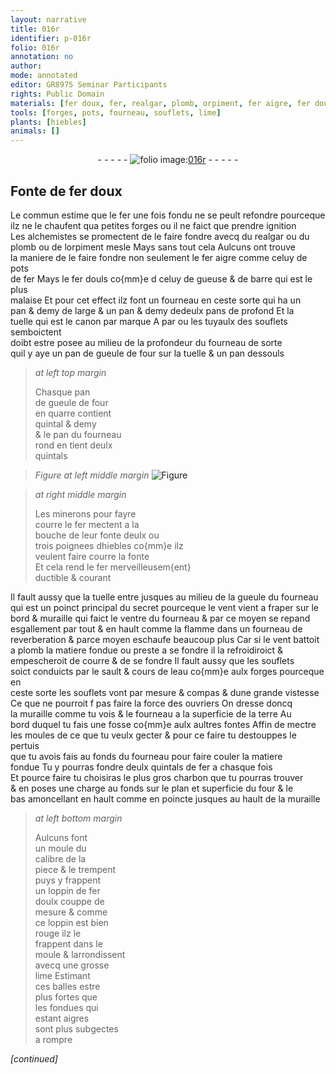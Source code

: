 ```yaml
---
layout: narrative
title: 016r
identifier: p-016r
folio: 016r
annotation: no
author:
mode: annotated
editor: GR8975 Seminar Participants
rights: Public Domain
materials: [fer doux, fer, realgar, plomb, orpiment, fer aigre, fer douls, gueuse, barre, tuyaulx des souflets, hiebles, fonte, cours de leau, souflets, charbon, fer doulx, aigre]
tools: [forges, pots, fourneau, souflets, lime]
plants: [hiebles]
animals: []
---
```


<div class="folio" align="center">- - - - - <a href="http://gallica.bnf.fr/ark:/12148/btv1b10500001g/f37.image" target="_blank"><img src="https://cu-mkp.github.io/2017-workshop-edition/assets/photo-icon.png" alt="folio image: " style="display:inline-block; margin-bottom:-3px;"/>016r</a> - - - - - </div>  
  

## Fonte de <span class="m">fer doux</span>

 
Le commun estime que le <span class="m">fer</span> une fois fondu ne se peult refondre pourceque<br/> ilz ne le chaufent qua petites <span class="tl">forges</span> ou il ne faict que prendre ignition<br/> Les <span class="pro">alchemistes</span> se promectent de le faire fondre avecq du <span class="m">realgar</span> ou du<br/> <span class="m">plomb</span> ou de l<span class="m">orpiment</span> mesle Mays sans tout cela Aulcuns ont trouve<br/> la maniere de le faire fondre non seulement le <span class="m">fer aigre</span> comme celuy de <span class="tl">pots</span><br/> de <span class="m">fer</span> Mays le <span class="m">fer douls</span> co{mm}e d celuy de <span class="m">gueuse</span> & de <span class="m">barre</span> qui est le plus<br/> malaise Et pour cet effect ilz font un <span class="tl">fourneau</span> en ceste sorte qui ha un<br/> <span class="ms">pan</span> & demy de large & un <span class="ms">pan</span> & demy dedeulx <span class="ms">pans</span> de profond Et la<br/> tuelle qui est le canon par marque A par ou les <span class="m">tuyaulx des souflets</span> semboictent<br/> doibt estre posee au milieu de la profondeur du <span class="tl">fourneau</span> de sorte<br/> quil y aye <span class="ms">un pan</span> de gueule de four sur la tuelle & un <span class="ms">pan</span> dessouls
 
> *at left top margin*
> 
>   Chasque <span class="ms">pan</span><br/> de gueule de four<br/> en quarre contient<br/> <span class="ms">quintal</span> & demy<br/> & le <span class="ms">pan</span> du <span class="tl">fourneau</span><br/> rond en tient deulx<br/> <span class="ms">quintals</span>
 
> *Figure*
> *at left middle margin*
> <a href="https://drive.google.com/open?id=0B9-oNrvWdlO5aUw0eThJNEVTelk" target="_blank"><img src="https://cu-mkp.github.io/GR8975-edition/assets/photo-icon.png" alt="Figure" style="display:inline-block; margin-bottom:-3px;"/></a>
 
> *at right middle margin*
> 
>   Les <span class="pro">minerons</span> pour fayre<br/> courre le <span class="m">fer</span> mectent a la<br/> bouche de leur fonte deulx ou<br/> trois poignees d<span class="m"><span class="pa">hiebles</span></span> co{mm}e ilz<br/> veulent faire courre la <span class="m">fonte</span><br/> Et cela rend le <span class="m">fer</span> merveilleusem{ent}<br/> ductible & courant
 
Il fault aussy que la tuelle entre jusques au milieu de la gueule du <span class="tl">fourneau</span><br/> qui est un poinct principal du secret pourceque le vent vient a fraper sur le<br/> bord & muraille qui faict le ventre du <span class="tl">fourneau</span> & par ce moyen se repand<br/> esgallement par tout & en hault comme la flamme dans un <span class="tl">fourneau</span> de<br/> reverberation & parce moyen eschaufe beaucoup plus Car si le vent battoit<br/> a plomb la matiere fondue ou preste a se fondre il la refroidiroict &<br/> empescheroit de courre & de se fondre Il fault aussy que les <span class="tl">souflets</span><br/> soict conduicts par le sault & <span class="m">cours de leau</span> co{mm}e aulx <span class="tl">forges</span> pourceque en<br/> ceste sorte les <span class="m">souflets</span> vont par mesure & compas & dune grande vistesse<br/> Ce que ne pourroit f pas faire la force des <span class="pro">ouvriers</span> On dresse doncq<br/> la muraille comme tu vois & le <span class="tl">fourneau</span> a la superficie de la terre Au<br/> bord duquel tu fais une fosse co{mm}e aulx aultres fontes Affin de mectre<br/> les moules de ce que tu veulx gecter & pour ce faire tu destouppes le pertuis<br/> que tu avois fais au fonds du <span class="tl">fourneau</span> pour faire couler la matiere<br/> fondue Tu y pourras fondre deulx <span class="ms">quintals</span> de <span class="m">fer</span> a chasque fois<br/> Et pource faire tu choisiras le plus gros <span class="m">charbon</span> que tu pourras trouver<br/> & en poses une charge au fonds sur le plan et superficie du four & le<br/> bas amoncellant en hault comme en poincte jusques au hault de la muraille
 
> *at left bottom margin*
> 
>   Aulcuns font<br/> un moule du<br/> calibre de la<br/> piece & le trempent<br/> puys y frappent<br/> un loppin de <span class="m">fer<br/> doulx</span> couppe de<br/> mesure & comme<br/> ce loppin est bien<br/> rouge ilz le<br/> frappent dans le<br/> moule & larrondissent<br/> avecq une grosse<br/> <span class="tl">lime</span> Estimant<br/> ces balles estre<br/> plus fortes que<br/> les fondues qui<br/> estant <span class="m">aigre</span>s<br/> sont plus subgectes<br/> a rompre
 
*[continued]*
 
